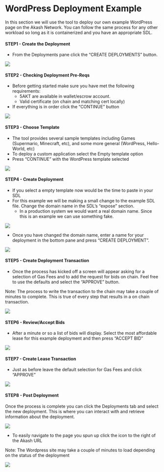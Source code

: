# WordPress Deployment Example

In this section we will use the tool to deploy our own example WordPress page on the Akash Network. You can follow the same process for any other workload so long as it is containerized and you have an appropriate SDL.

#### **STEP1 -  Create the Deployment**

* From the Deployments pane click the “CREATE DEPLOYMENTS” button.

![](https://lh3.googleusercontent.com/cITOXBIBZWEZe7vFJfQYpzHEO6ZS8K4FPCI5mpRDAYFzdZ9FIV7dJtvUY8THbd7ll3UqpKjEd6ZdWb0EdUvUAdNXzea40JpXe9CoBR22NpfOge2AwtTuwmnJyVpdiHK2U2XMVNf8=s0)

#### **STEP2 -  Checking Deployment Pre-Reqs**

* Before getting started make sure you have met the following requirements:
  * 5AKT are available in wallet/escrow account.&#x20;
  * Valid certificate (on chain and matching cert locally)
* If everything is in order click the “CONTINUE” button

![](https://lh3.googleusercontent.com/19ivZkQtByvta\_6a8lV8nuPnxtn8PDcv6a65pSLansGB1JOsdVCcNWPk8pBLcRAzuZ\_Qdc3r9WaahdPj9vVCnXea5dBS-p3GekVPBAbo0uodNUb5tsEBSopdv4XjPhKXVPHV0Jkv=s0)

#### **STEP3 -  Choose Template**

* The tool provides several sample templates including Games (Supermario, Minecraft, etc), and some more general (WordPress, Hello-World, etc)
* To deploy a custom application select the Empty template option
* Press “CONTINUE” with the WordPress template selected

![](https://lh6.googleusercontent.com/70YVBS9Q\_lB5j7mHDnwcC8iNFJT6ueqarfPG9\_BnDcvmcBwgHDG24RyiTJDvbbvq-HngUgMnC05-Cex6QeiM-VbBxBIs78259J\_NUgexDIrkOfNBsfQ203WqwbGR1FC0b\_9MBx99=s0)

#### **STEP4 -  Create Deployment**

* If you select a empty template now would be the time to paste in your SDL
* For this example we will be making a small change to the example SDL file. Change the domain name in the SDL’s “expose” section.
  * In a production system we would want a real domain name. Since this is an example we can use something fake.

![](https://lh5.googleusercontent.com/snngoD7lecf77Y5PZBjqfrnhCTCxgm555meZRGl4oPQX8yZXsv0im7JEbNYGGF46wRiFmLSokFIoSVkP4rGGBwKSnx6vaIzejiGKz\_-XR8VFoUGhr-TZ1-lZakr68744b-iS5IBt=s0)

* Once you have changed the domain name, enter a name for your deployment in the bottom pane and press “CREATE DEPLOYMENT”.

![](https://lh3.googleusercontent.com/kuUkw36MAiq64xBgwLYUqF2Tp22UJG4LdymryZCQog2QxDrcxkfxQp-WFrgXgo6GJL\_S\_oPi3q\_EYZMr9jjdanjY9N0TuxwqQUk4iOqPHkFZKZuBRXQ47smegsyofNBgadRZCmvp=s0)

#### **STEP5 -  Create Deployment Transaction**

* Once the process has kicked off a screen will appear asking for a selection of Gas Fees and to add the request for bids on chain. Feel free to use the defaults and select the “APPROVE” button.

Note: The process to write the transaction to the chain may take a couple of minutes to complete. This is true of every step that results in a on chain transaction.

![](https://lh3.googleusercontent.com/Os4DkJBJFNg4jQRzoLit0or0fZJJfqn0y70I0CQJd2v\_EK4IYQUeWaRG9RyPr4-HSsum0zs-sg5wK6BB6Hgmb543zTmvsgr4XEgOUp90KEEbVadX4x4fH81ZMJ4XXk\_GXnBiwK62=s0)

#### **STEP6 -  Review/Accept Bids**

* After a minute or so a list of bids will display. Select the most affordable lease for this example deployment and then press “ACCEPT BID”

![](https://lh6.googleusercontent.com/n77KZpFFF\_-MKeGnk1MU0HSswyNc7mEvFWjOATz8QmFHRCxiovMbJf3FUlALQzARjZMUuMf1xmYhuQIQo5vM3FSpKmVfdZfSc9eKnTADLhibUeFCw0e64G8YpAELlb6mntyCm\_Ho=s0)

#### **STEP7 -  Create Lease Transaction**

* Just as before leave the default selection for Gas Fees and click “APPROVE”

![](https://lh5.googleusercontent.com/j4X1OOUx6jI-t5jOoO-bRCGXOyLHbVcLFCaZkbc3yDc1jUUoQl1ZcKvONW3YpItamT8HzvcRo\_iQe4xBHFptTvu2MeqF8WSAk3xlVzsSMnBqBWOiIZNiU1K610MAZlNEMaz35Dms=s0)

#### **STEP8 -  Post Deployment**

Once the process is complete you can click the Deployments tab and select the new deployment. This is where you can interact with and retrieve information about the deployment.

![](https://lh3.googleusercontent.com/hYHbU35JXkBV0GsZCg0VrIeBcIE0MJyxoPTjHUCWg-o3qhnUcHRS39p1U4kCqlrnHGMURw1U4okbXLE2Ei4lgJhI2JYHkgpa3fM0lsxXLtHkC9ZavW8QRHJKHmwBPJUooly9f1vP=s0)

* To easily navigate to the page you spun up click the icon to the right of the Akash URL

Note: The Wordpress site may take a couple of minutes to load depending on the status of the deployment

![](https://lh4.googleusercontent.com/ShhvDqBaKAEap3KywKlF8eggHb2b2wL7VVX3STX2euLxFUGvcDEdMitMexutzZIgTGrK9R78JgPrSOj3uBBFLQdUXO\_eVghvFV3e\_poO46OgZyVFG7IDY00\_OScdtwsjwWmz0-R3=s0)
